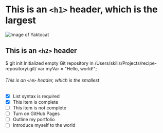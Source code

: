 # This is an `<h1>` header, which is the largest
![Image of Yaktocat](https://octodex.github.com/images/yaktocat.png)
## This is an `<h2>` header
$ git init
Initialized empty Git repository in /Users/skills/Projects/recipe-repository/.git/
var myVar = "Hello, world!";
###### This is an `<h6>` header, which is the smallest
- [x] List syntax is required
- [x] This item is complete
- [ ] This item is not complete
- [ ] Turn on GitHub Pages
- [ ] Outline my portfolio
- [ ] Introduce myself to the world
